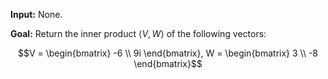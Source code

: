 **Input:** None.

**Goal:** Return the inner product $\langle V , W \rangle$ of the following vectors:

$$V = \begin{bmatrix} -6 \\ 9i \end{bmatrix}, W = \begin{bmatrix} 3  \\ -8 \end{bmatrix}$$
